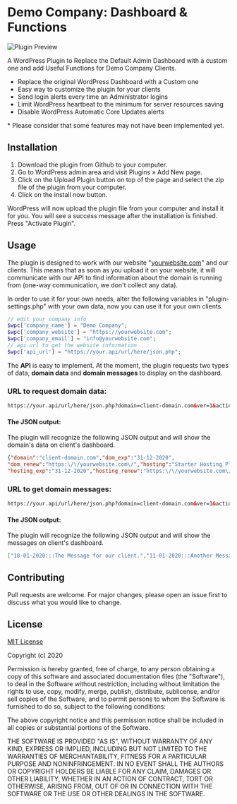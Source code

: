 # Demo Company: Dashboard & Functions
![Plugin Preview](https://yourwebsite.com/tools/domains/plugin-preview3.jpg)

A WordPress Plugin to Replace the Default Admin Dashboard with a custom one and add Useful Functions for Demo Company Clients.

- Replace the original WordPress Dashboard with a Custom one
- Easy way to customize the plugin for your clients
- Send login alerts every time an Administrator logins
- Limit WordPress heartbeat to the minimum for server resources saving
- Disable WordPress Automatic Core Updates alerts

\* Please consider that some features may not have been implemented yet.

## Installation

1. Download the plugin from Github to your computer.
2. Go to WordPress admin area and visit Plugins » Add New page.
3. Click on the Upload Plugin button on top of the page and select the zip file of the plugin from your computer.
4. Click on the install now button.

WordPress will now upload the plugin file from your computer and install it for you. You will see a success message after the installation is finished. Press "Activate Plugin".

## Usage

The plugin is designed to work with our website "[yourwebsite.com](https://yourwebsite.com)" and our clients. This means that as soon as you upload it on your website, it will communicate with our API to find information about the domain is running from (one-way communication, we don't collect any data).

In order to use it for your own needs, alter the following variables in "plugin-settings.php" with your own data, now you can use it for your own clients.

```php
// edit your company info
$wpc['company_name'] = "Demo Company";
$wpc['company_website'] = "https://yourwebsite.com";
$wpc['company_email'] = "info@yourwebsite.com";
// api url to get the website information
$wpc['api_url'] = "https://your.api/url/here/json.php";
```

The **API** is easy to implement. At the moment, the plugin requests two types of data, **domain data** and **domain messages** to display on the dashboard.

### URL to request domain data:
```html
https://your.api/url/here/json.php?domain=client-domain.com&ver=1&action=data
```
#### The JSON output:
The plugin will recognize the following JSON output and will show the domain's data on client's dashboard.

```json
{"domain":"client-domain.com","dom_exp":"31-12-2020", 
"dom_renew":"https:\/\/yourwebsite.com\/","hosting":"Starter Hosting Plan, HDD 5GB, Bandwidth 50GB\/month", 
"hosting_exp":"31-12-2020","hosting_renew":"https:\/\/yourwebsite.com\/"}
```

### URL to get domain messages:
```html
https://your.api/url/here/json.php?domain=client-domain.com&ver=1&action=messages
```
#### The JSON output:
The plugin will recognize the following JSON output and will show the messages on client's dashboard.
```json
["10-01-2020:::The Message for our client.","11-01-2020:::Another Message for our client."]
```

## Contributing
Pull requests are welcome. For major changes, please open an issue first to discuss what you would like to change.

## License
[MIT License](https://choosealicense.com/licenses/mit/)

Copyright (c) 2020

Permission is hereby granted, free of charge, to any person obtaining a copy
of this software and associated documentation files (the "Software"), to deal
in the Software without restriction, including without limitation the rights
to use, copy, modify, merge, publish, distribute, sublicense, and/or sell
copies of the Software, and to permit persons to whom the Software is
furnished to do so, subject to the following conditions:

The above copyright notice and this permission notice shall be included in all
copies or substantial portions of the Software.

THE SOFTWARE IS PROVIDED "AS IS", WITHOUT WARRANTY OF ANY KIND, EXPRESS OR
IMPLIED, INCLUDING BUT NOT LIMITED TO THE WARRANTIES OF MERCHANTABILITY,
FITNESS FOR A PARTICULAR PURPOSE AND NONINFRINGEMENT. IN NO EVENT SHALL THE
AUTHORS OR COPYRIGHT HOLDERS BE LIABLE FOR ANY CLAIM, DAMAGES OR OTHER
LIABILITY, WHETHER IN AN ACTION OF CONTRACT, TORT OR OTHERWISE, ARISING FROM,
OUT OF OR IN CONNECTION WITH THE SOFTWARE OR THE USE OR OTHER DEALINGS IN THE
SOFTWARE.
